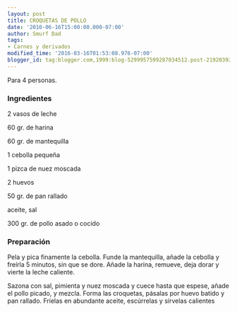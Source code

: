 ```yaml
---
layout: post
title: CROQUETAS DE POLLO
date: '2010-06-16T15:00:00.000-07:00'
author: Smurf Dad
tags:
- Carnes y derivados
modified_time: '2016-03-16T01:53:08.976-07:00'
blogger_id: tag:blogger.com,1999:blog-5299957599287034512.post-2192039279263078761
---
```


Para 4 personas.

<h3>Ingredientes</h3>

2 vasos de leche

60 gr. de harina

60 gr. de mantequilla

1 cebolla pequeña

1 pizca de nuez moscada

2 huevos

50 gr. de pan rallado

aceite, sal

300 gr. de pollo asado o cocido

<h3>Preparación</h3>

Pela y pica finamente la cebolla. Funde la mantequilla, añade la cebolla y freírla 5 minutos, sin que se dore. Añade la harina, remueve, deja dorar y vierte la leche caliente.

Sazona con sal, pimienta y nuez moscada y cuece hasta que espese, añade el pollo picado, y mezcla. Forma las croquetas, pásalas por huevo batido y pan rallado. Fríelas en abundante aceite, escúrrelas y sírvelas calientes

